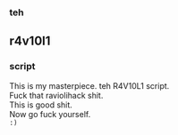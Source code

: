 ### teh
## r4v10l1 
### script   
This is my masterpiece. teh R4V10L1 script.    
Fuck that raviolihack shit.   
This is good shit.   
Now go fuck yourself.  
``` :) ```
